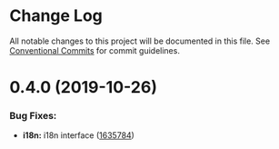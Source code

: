 # Change Log

All notable changes to this project will be documented in this file.
See [Conventional Commits](https://conventionalcommits.org) for commit guidelines.

<a name="0.4.0"></a>
# 0.4.0 (2019-10-26)

### Bug Fixes:

* **i18n:** i18n interface ([1635784](https://github.com/aurelia/aurelia/commit/1635784))

